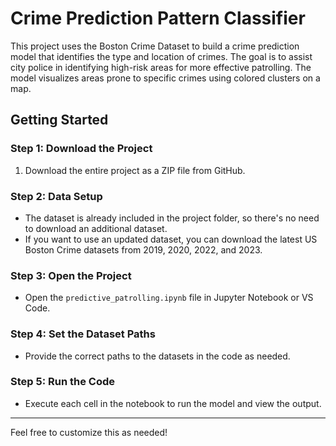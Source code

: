 # Crime Prediction Pattern Classifier

This project uses the Boston Crime Dataset to build a crime prediction model that identifies the type and location of crimes. The goal is to assist city police in identifying high-risk areas for more effective patrolling. The model visualizes areas prone to specific crimes using colored clusters on a map.

## Getting Started

### Step 1: Download the Project

1. Download the entire project as a ZIP file from GitHub.

### Step 2: Data Setup

- The dataset is already included in the project folder, so there's no need to download an additional dataset.
- If you want to use an updated dataset, you can download the latest US Boston Crime datasets from 2019, 2020, 2022, and 2023.

### Step 3: Open the Project

- Open the `predictive_patrolling.ipynb` file in Jupyter Notebook or VS Code.

### Step 4: Set the Dataset Paths

- Provide the correct paths to the datasets in the code as needed.

### Step 5: Run the Code

- Execute each cell in the notebook to run the model and view the output.

---

Feel free to customize this as needed!
